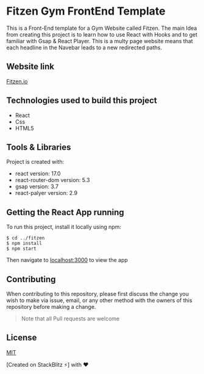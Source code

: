 # Fitzen Gym FrontEnd Template

This is a Front-End template for a Gym Website called Fitzen. The main Idea from creating this project is to learn how to use React with Hooks and to get familiar with Gsap & React Player. This is a multy page website means that each headline in the Navebar leads to a new redirected paths.

## Website link

[Fitzen.io](https://react-fitzen-gym.stackblitz.io)

## Technologies used to build this project

 <ul>
  <li>React</li>
  <li>Css</li>
  <li>HTML5</li>
  </ul>

## Tools & Libraries

Project is created with:

- react version: 17.0
- react-router-dom version: 5.3
- gsap version: 3.7
- react-palyer version: 2.9

## Getting the React App running

To run this project, install it locally using npm:

```
$ cd ../fitzen
$ npm install
$ npm start
```

Then navigate to [localhost:3000](http://localhost:3000) to view the app

## Contributing

When contributing to this repository, please first discuss the change you wish to make via issue, email, or any other method with the owners of this repository before making a change.

> Note that all Pull requests are welcome

## License

[MIT](https://choosealicense.com/licenses/mit/)

[Created on StackBlitz ⚡️] with :heart:
